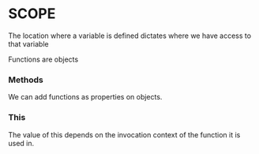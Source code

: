 # SCOPE
The location where a variable is defined dictates where we have access to that variable

Functions are objects

### Methods
We can add functions as properties on objects.

### This
The value of this depends on the invocation context of the function it is used in.